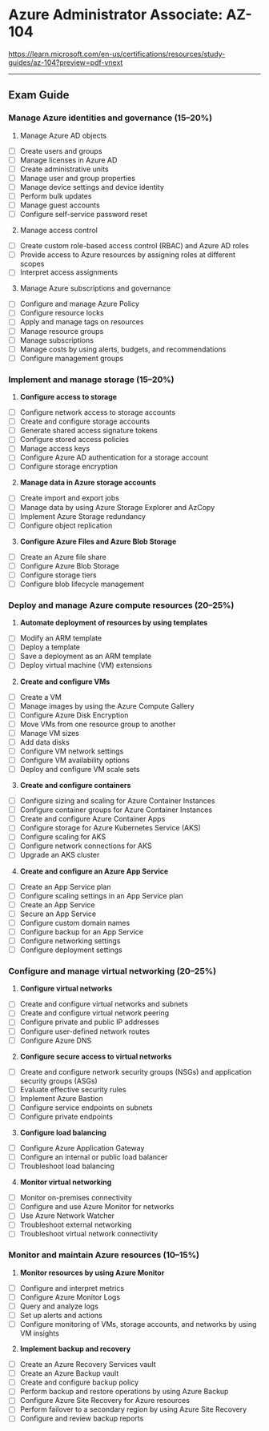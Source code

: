# Azure Administrator Associate: AZ-104

https://learn.microsoft.com/en-us/certifications/resources/study-guides/az-104?preview=pdf-vnext
______
## Exam Guide
### Manage Azure identities and governance (15–20%)
1. Manage Azure AD objects
- [ ] Create users and groups
- [ ] Manage licenses in Azure AD
- [ ] Create administrative units
- [ ] Manage user and group properties
- [ ] Manage device settings and device identity
- [ ] Perform bulk updates
- [ ] Manage guest accounts
- [ ] Configure self-service password reset

2. Manage access control
- [ ] Create custom role-based access control (RBAC) and Azure AD roles
- [ ] Provide access to Azure resources by assigning roles at different scopes
- [ ] Interpret access assignments

3. Manage Azure subscriptions and governance
- [ ] Configure and manage Azure Policy
- [ ] Configure resource locks
- [ ] Apply and manage tags on resources
- [ ] Manage resource groups
- [ ] Manage subscriptions
- [ ] Manage costs by using alerts, budgets, and recommendations
- [ ] Configure management groups

### Implement and manage storage (15–20%)
1. **Configure access to storage**
- [ ] Configure network access to storage accounts
- [ ] Create and configure storage accounts
- [ ] Generate shared access signature tokens
- [ ] Configure stored access policies
- [ ] Manage access keys
- [ ] Configure Azure AD authentication for a storage account
- [ ] Configure storage encryption

2. **Manage data in Azure storage accounts**
- [ ] Create import and export jobs
- [ ] Manage data by using Azure Storage Explorer and AzCopy
- [ ] Implement Azure Storage redundancy
- [ ] Configure object replication

3. **Configure Azure Files and Azure Blob Storage**
- [ ] Create an Azure file share
- [ ] Configure Azure Blob Storage
- [ ] Configure storage tiers
- [ ] Configure blob lifecycle management

### Deploy and manage Azure compute resources (20–25%)
1. **Automate deployment of resources by using templates**
- [ ] Modify an ARM template
- [ ] Deploy a template
- [ ] Save a deployment as an ARM template
- [ ] Deploy virtual machine (VM) extensions

2. **Create and configure VMs**
- [ ] Create a VM
- [ ] Manage images by using the Azure Compute Gallery
- [ ] Configure Azure Disk Encryption
- [ ] Move VMs from one resource group to another
- [ ] Manage VM sizes
- [ ] Add data disks
- [ ] Configure VM network settings
- [ ] Configure VM availability options
- [ ] Deploy and configure VM scale sets

3. **Create and configure containers**
- [ ] Configure sizing and scaling for Azure Container Instances
- [ ] Configure container groups for Azure Container Instances
- [ ] Create and configure Azure Container Apps
- [ ] Configure storage for Azure Kubernetes Service (AKS)
- [ ] Configure scaling for AKS
- [ ] Configure network connections for AKS
- [ ] Upgrade an AKS cluster

4. **Create and configure an Azure App Service**
- [ ] Create an App Service plan
- [ ] Configure scaling settings in an App Service plan
- [ ] Create an App Service
- [ ] Secure an App Service
- [ ] Configure custom domain names
- [ ] Configure backup for an App Service
- [ ] Configure networking settings
- [ ] Configure deployment settings

### Configure and manage virtual networking (20–25%)
1. **Configure virtual networks**
- [ ] Create and configure virtual networks and subnets
- [ ] Create and configure virtual network peering
- [ ] Configure private and public IP addresses
- [ ] Configure user-defined network routes
- [ ] Configure Azure DNS

2. **Configure secure access to virtual networks**
- [ ] Create and configure network security groups (NSGs) and application security groups (ASGs)
- [ ] Evaluate effective security rules
- [ ] Implement Azure Bastion
- [ ] Configure service endpoints on subnets
- [ ] Configure private endpoints

3. **Configure load balancing**
- [ ] Configure Azure Application Gateway
- [ ] Configure an internal or public load balancer
- [ ] Troubleshoot load balancing

4. **Monitor virtual networking**
- [ ] Monitor on-premises connectivity
- [ ] Configure and use Azure Monitor for networks
- [ ] Use Azure Network Watcher
- [ ] Troubleshoot external networking
- [ ] Troubleshoot virtual network connectivity

### Monitor and maintain Azure resources (10–15%)
1. **Monitor resources by using Azure Monitor**
- [ ] Configure and interpret metrics
- [ ] Configure Azure Monitor Logs
- [ ] Query and analyze logs
- [ ] Set up alerts and actions
- [ ] Configure monitoring of VMs, storage accounts, and networks by using VM insights

2. **Implement backup and recovery**
- [ ] Create an Azure Recovery Services vault
- [ ] Create an Azure Backup vault
- [ ] Create and configure backup policy
- [ ] Perform backup and restore operations by using Azure Backup
- [ ] Configure Azure Site Recovery for Azure resources
- [ ] Perform failover to a secondary region by using Azure Site Recovery
- [ ] Configure and review backup reports
